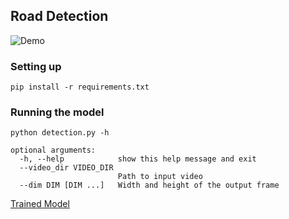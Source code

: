 ## Road Detection

![Demo](./demo/road.gif)

### Setting up
```
pip install -r requirements.txt
```

### Running the model
```
python detection.py -h

optional arguments:
  -h, --help            show this help message and exit
  --video_dir VIDEO_DIR
                        Path to input video
  --dim DIM [DIM ...]   Width and height of the output frame
```

<a href="https://drive.google.com/file/d/1G_bH90IqqyhrwreMOIyOXTInPuBOZOni/view?usp=sharing">Trained Model</a>
